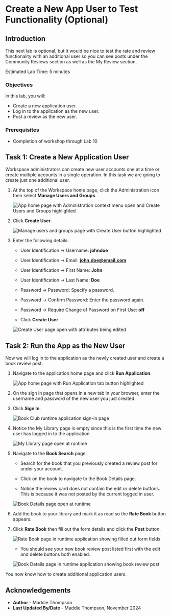 # Create a New App User to Test Functionality (Optional)

## Introduction

This next lab is optional, but it would be nice to test the rate and review functionality with an additional user so you can see posts under the Community Reviews section as well as the My Review section.

Estimated Lab Time: 5 minutes


### Objectives
In this lab, you will:
- Create a new application user.
- Log in to the application as the new user.
- Post a review as the new user.

### Prerequisites
- Completion of workshop through Lab 10

## Task 1: Create a New Application User
Workspace administrators can create new user accounts one at a time or create multiple accounts in a single operation. In this task we are going to create just one additional user.


1. At the top of the Workspace home page, click the Administration icon then select **Manage Users and Groups**.

    ![App home page with Administration context menu open and Create Users and Groups highlighted](images/admin-menu.png " ")

2. Click **Create User**.

    ![Manage users and groups page with Create User button highlighted](images/manage-users.png " ")

3. Enter the following details:

    * User Identification → Username: **johndoe**

    * User Identification → Email: **john.doe@email.com**

    * User Identification → First Name: **John**

    * User Identification → Last Name: **Doe**

    * Password → Password: Specify a password.

    * Password → Confirm Password: Enter the password again.

    * Password → Require Change of Password on First Use: **off**

    * Click **Create User**

    ![Create User page open with attributes being edited](images/create-user.png " ")

## Task 2: Run the App as the New User
Now we will log in to the application as the newly created user and create a book review post.

1. Navigate to the application home page and click **Run Application**.

    ![App home page with Run Application tab button highlighted](images/run-app.png " ")

2. On the sign in page that opens in a new tab in your browser, enter the username and password of the new user you just created.

3. Click **Sign In**.

    ![Book Club runtime application sign-in page](images/app-sign-in.png " ")

4. Notice the My Library page is empty since this is the first time the new user has logged in to the application.

    ![My Library page open at runtime](images/library-runtime.png " ")

5. Navigate to the **Book Search** page.

    * Search for the book that you previously created a review post for under your account.

    * Click on the book to navigate to the Book Details page.

    * Notice the review card does not contain the edit or delete buttons. This is because it was not posted by the current logged in user.

    ![Book Details page open at runtime](images/details-runtime.png " ")

6. Add the book to your library and mark it as read so the **Rate Book** button appears.

7. Click **Rate Book** then fill out the form details and click the **Post** button.

    ![Rate Book page in runtime application showing filled out form fields](images/rate-book-runtime.png " ")

    * You should see your new book review post listed first with the edit and delete buttons both enabled.

    ![Book Details page in runtime application showing book review post](images/reviews-runtime.png " ")

You now know how to create additional application users.

## Acknowledgements

- **Author** - Maddie Thompson
- **Last Updated By/Date** - Maddie Thompson, November 2024
